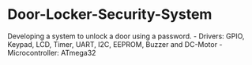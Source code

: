 # Door-Locker-Security-System
 Developing a system to unlock a door using a password. - Drivers: GPIO, Keypad, LCD, Timer, UART, I2C, EEPROM, Buzzer and DC-Motor - Microcontroller: ATmega32
